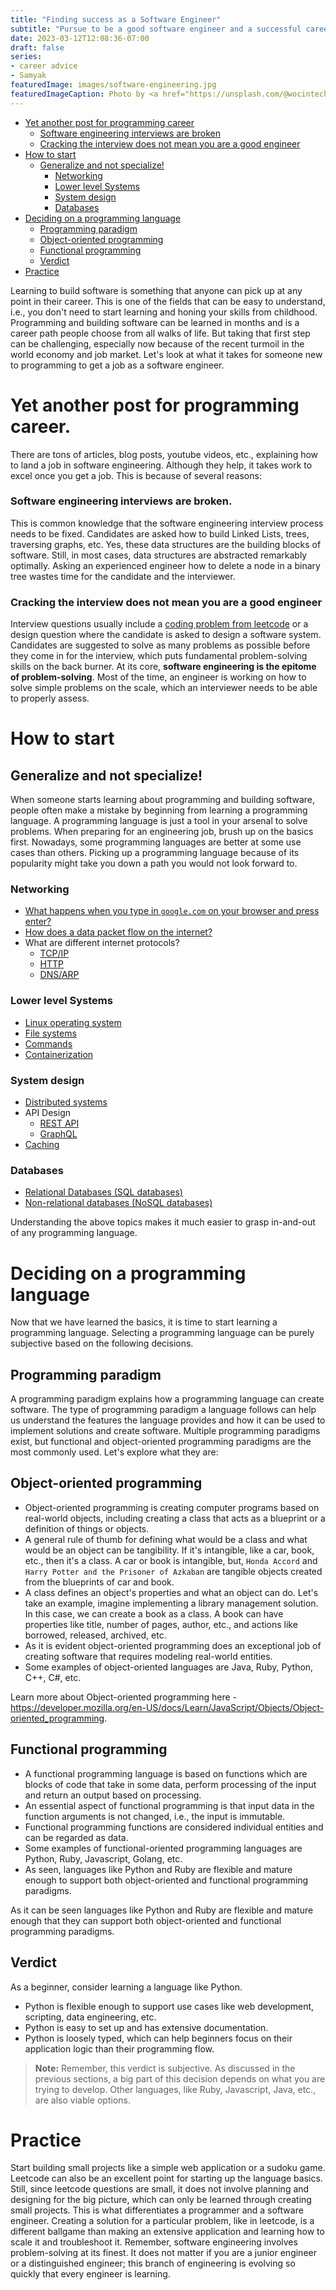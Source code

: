 ```yaml
---
title: "Finding success as a Software Engineer"
subtitle: "Pursue to be a good software engineer and a successful career will follow."
date: 2023-03-12T12:08:36-07:00
draft: false
series:
- career advice
- Samyak
featuredImage: images/software-engineering.jpg
featuredImageCaption: Photo by <a href="https://unsplash.com/@wocintechchat?utm_source=unsplash&utm_medium=referral&utm_content=creditCopyText">Christina @ wocintechchat.com</a> on <a href="https://unsplash.com/photos/8S6BkMGaLyQ?utm_source=unsplash&utm_medium=referral&utm_content=creditCopyText">Unsplash</a>
---
```


<!-- TOC -->
* [Yet another post for programming career](#yet-another-post-for-programming-career)
    * [Software engineering interviews are broken](#software-engineering-interviews-are-broken)
    * [Cracking the interview does not mean you are a good engineer](#cracking-the-interview-does-not-mean-you-are-a-good-engineer)
* [How to start](#how-to-start)
  * [Generalize and not specialize!](#generalize-and-not-specialize-)
    * [Networking](#networking)
    * [Lower level Systems](#lower-level-systems)
    * [System design](#system-design)
    * [Databases](#databases)
* [Deciding on a programming language](#deciding-on-a-programming-language)
  * [Programming paradigm](#programming-paradigm)
  * [Object-oriented programming](#object-oriented-programming)
  * [Functional programming](#functional-programming)
  * [Verdict](#verdict)
* [Practice](#practice)
<!-- TOC -->

Learning to build software is something that anyone can pick up at any point in their career. This is one of the fields that can be easy to understand, i.e., you don't need to start learning and honing your skills from childhood. Programming and building software can be learned in months and is a career path people choose from all walks of life. But taking that first step can be challenging, especially now because of the recent turmoil in the world economy and job market. Let's look at what it takes for someone new to programming to get a job as a software engineer.

# Yet another post for programming career.

There are tons of articles, blog posts, youtube videos, etc., explaining how to land a job in software engineering. Although they help, it takes work to excel once you get a job. This is because of several reasons:

### Software engineering interviews are broken.
This is common knowledge that the software engineering interview process needs to be fixed. Candidates are asked how to build Linked Lists, trees, traversing graphs, etc. Yes, these data structures are the building blocks of software. Still, in most cases, data structures are abstracted remarkably optimally. Asking an experienced engineer how to delete a node in a binary tree wastes time for the candidate and the interviewer.

### Cracking the interview does not mean you are a good engineer
Interview questions usually include a [coding problem from leetcode](https://leetcode.com) or a design question where the candidate is asked to design a software system. Candidates are suggested to solve as many problems as possible before they come in for the interview, which puts fundamental problem-solving skills on the back burner.
At its core, **software engineering is the epitome of problem-solving**. Most of the time, an engineer is working on how to solve simple problems on the scale, which an interviewer needs to be able to properly assess.

# How to start

## Generalize and not specialize!
When someone starts learning about programming and building software, people often make a mistake by beginning from learning a programming language. A programming language is just a tool in your arsenal to solve problems. When preparing for an engineering job, brush up on the basics first. Nowadays, some programming languages are better at some use cases than others. Picking up a programming language because of its popularity might take you down a path you would not look forward to.

### Networking
- [What happens when you type in `google.com` on your browser and press enter?](https://github.com/alex/what-happens-when) 
- [How does a data packet flow on the internet?](https://developer.mozilla.org/en-US/docs/Learn/Getting_started_with_the_web/How_the_Web_works)
- What are different internet protocols?
  - [TCP/IP](https://www.ibm.com/docs/en/aix/7.2?topic=protocol-tcpip-protocols)
  - [HTTP](https://developer.mozilla.org/en-US/docs/Web/HTTP/Overview)
  - [DNS/ARP](/blog/how-does-dns-work/)

### Lower level Systems
- [Linux operating system](https://ubuntu.com/tutorials/command-line-for-beginners#1-overview)
- [File systems](https://opensource.com/life/16/10/introduction-linux-filesystems)
- [Commands](https://developers.redhat.com/cheat-sheets/linux-commands-cheat-sheet-old)
- [Containerization](/blog/containers)

### System design
- [Distributed systems](https://www.confluent.io/learn/distributed-systems/)
- API Design
  - [REST API](https://learn.microsoft.com/en-us/azure/architecture/best-practices/api-design)
  - [GraphQL](https://graphql.org/learn/)
- [Caching](https://aws.amazon.com/caching/)

### Databases
- [Relational Databases (SQL databases)](https://cloud.google.com/learn/what-is-a-relational-database)
- [Non-relational databases (NoSQL databases)](https://www.mongodb.com/databases/non-relational)

Understanding the above topics makes it much easier to grasp in-and-out of any programming language.

# Deciding on a programming language
Now that we have learned the basics, it is time to start learning a programming language. Selecting a programming language can be purely subjective based on the following decisions.  

## Programming paradigm
A programming paradigm explains how a programming language can create software. The type of programming paradigm a language follows can help us understand the features the language provides and how it can be used to implement solutions and create software.
Multiple programming paradigms exist, but functional and object-oriented programming paradigms are the most commonly used. Let's explore what they are:

## Object-oriented programming
- Object-oriented programming is creating computer programs based on real-world objects, including creating a class that acts as a blueprint or a definition of things or objects.
- A general rule of thumb for defining what would be a class and what would be an object can be tangibility. If it's intangible, like a car, book, etc., then it's a class. A car or book is intangible, but, `Honda Accord` and `Harry Potter and the Prisoner of Azkaban` are tangible objects created from the blueprints of car and book.
- A class defines an object's properties and what an object can do. Let's take an example, imagine implementing a library management solution. In this case, we can create a book as a class. A book can have properties like title, number of pages, author, etc., and actions like borrowed, released, archived, etc.
- As it is evident object-oriented programming does an exceptional job of creating software that requires modeling real-world entities.
- Some examples of object-oriented languages are Java, Ruby, Python, C++, C#, etc.

Learn more about Object-oriented programming here -  https://developer.mozilla.org/en-US/docs/Learn/JavaScript/Objects/Object-oriented_programming.

## Functional programming
- A functional programming language is based on functions which are blocks of code that take in some data, perform processing of the input and return an output based on processing.
- An essential aspect of functional programming is that input data in the function arguments is not changed, i.e., the input is immutable.
- Functional programming functions are considered individual entities and can be regarded as data.
- Some examples of functional-oriented programming languages are Python, Ruby, Javascript, Golang, etc.
- As seen, languages like Python and Ruby are flexible and mature enough to support both object-oriented and functional programming paradigms.

As it can be seen languages like Python and Ruby are flexible and mature enough that they can support both object-oriented and functional programming paradigms.

## Verdict
As a beginner, consider learning a language like Python.
- Python is flexible enough to support use cases like web development, scripting, data engineering, etc.
- Python is easy to set up and has extensive documentation.
- Python is loosely typed, which can help beginners focus on their application logic than their programming flow.

> **Note:** Remember, this verdict is subjective. As discussed in the previous sections, a big part of this decision depends on what you are trying to develop. Other languages, like Ruby, Javascript, Java, etc., are also viable options.

# Practice
Start building small projects like a simple web application or a sudoku game. Leetcode can also be an excellent point for starting up the language basics. Still, since leetcode questions are small, it does not involve planning and designing for the big picture, which can only be learned through creating small projects. This is what differentiates a programmer and a software engineer. Creating a solution for a particular problem, like in leetcode, is a different ballgame than making an extensive application and learning how to scale it and troubleshoot it.
Remember, software engineering involves problem-solving at its finest. It does not matter if you are a junior engineer or a distinguished engineer; this branch of engineering is evolving so quickly that every engineer is learning.
